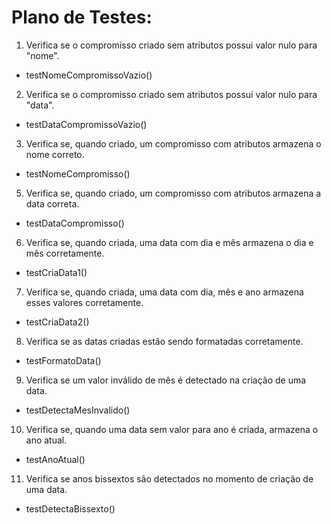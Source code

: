 # Plano de Testes:

1. Verifica se o compromisso criado sem atributos possui valor nulo para "nome".
  - testNomeCompromissoVazio()
2. Verifica se o compromisso criado sem atributos possui valor nulo para "data".
  - testDataCompromissoVazio()
3. Verifica se, quando criado, um compromisso com atributos armazena o nome correto.
  - testNomeCompromisso()
5. Verifica se, quando criado, um compromisso com atributos armazena a data correta.
  - testDataCompromisso()
6. Verifica se, quando criada, uma data com dia e mês armazena o dia e mês corretamente.
  - testCriaData1()
7. Verifica se, quando criada, uma data com dia, mês e ano armazena esses valores corretamente.
  - testCriaData2()
8. Verifica se as datas criadas estão sendo formatadas corretamente.
  - testFormatoData()
9. Verifica se um valor inválido de mês é detectado na criação de uma data.
  - testDetectaMesInvalido()
10. Verifica se, quando uma data sem valor para ano é criada, armazena o ano atual. 
  - testAnoAtual()
11. Verifica se anos bissextos são detectados no momento de criação de uma data.
  - testDetectaBissexto()

